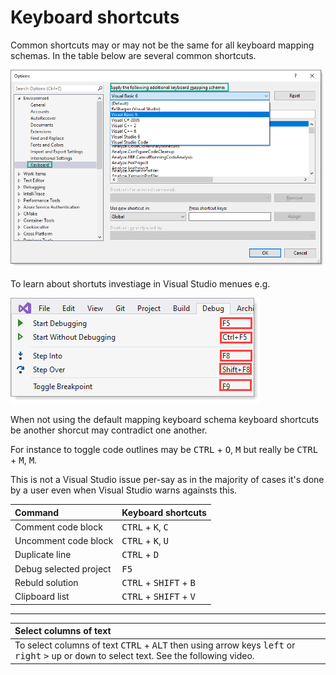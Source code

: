 # Keyboard shortcuts

Common shortcuts may or may not be the same for all keyboard mapping schemas. In the table below are several common shortcuts.


![img](assets/schemas.png)

To learn about shortuts investiage in Visual Studio menues e.g.

![image](assets/shortcutsMems.png)

When not using the default mapping keyboard schema keyboard shortcuts be another shorcut may contradict one another. 

For instance to toggle code outlines may be <kbd>CTRL</kbd> + <kbd>O</kbd>, <kbd>M</kbd> but really be <kbd>CTRL</kbd> + <kbd>M</kbd>, <kbd>M</kbd>.

This is not a Visual Studio issue per-say as in the majority of cases it's done by a user even when Visual Studio warns againsts this.




| Command  | Keyboard shortcuts |
| :--- | :--- |
| Comment code block | <kbd>CTRL</kbd> + <kbd>K</kbd>, <kbd>C</kbd> |
| Uncomment code block | <kbd>CTRL</kbd> + <kbd>K</kbd>, <kbd>U</kbd> |
| Duplicate line | <kbd>CTRL</kbd> + <kbd>D</kbd> |
| Debug selected project | <kbd>F5</kbd> |
| Rebuld solution | <kbd>CTRL</kbd> + <kbd>SHIFT</kbd> + <kbd>B</kbd> |
| Clipboard list | <kbd>CTRL</kbd> + <kbd>SHIFT</kbd> + <kbd>V</kbd> |


---

| Select columns of text  |
| :--- |
| To select columns of text <kbd>CTRL</kbd> + <kbd>ALT</kbd> then using arrow keys <kbd>left</kbd> or  <kbd>right</kbd> <kbd>></kbd> <kbd>up</kbd> or <kbd>down</kbd> to select text. See the following video.| 
